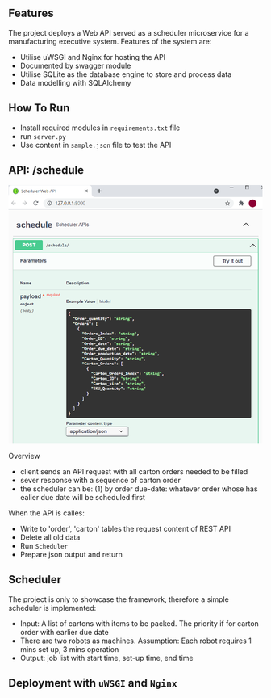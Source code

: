 ## Features
The project deploys a Web API served as a scheduler microservice for a manufacturing executive system.  Features of the system are:
- Utilise uWSGI and Nginx for hosting the API
- Documented by swagger module
- Utilise SQLite as the database engine to store and process data
- Data modelling with SQLAlchemy

## How To Run
- Install required modules in `requirements.txt` file
- run `server.py`
- Use content in `sample.json` file to test the API

## API: /schedule
![Alt text](misc\ui.PNG)

Overview
- client sends an API request with all carton orders needed to be filled
- sever response with a sequence of carton order
- the scheduler can be:
(1) by order due-date: whatever order whose has ealier due date will be scheduled first  

When the API is calles:
- Write to 'order', 'carton' tables the request content of REST API
- Delete all old data
- Run `Scheduler`
- Prepare json output and return

## Scheduler
The project is only to showcase the framework, therefore a simple scheduler is implemented:
- Input: A list of cartons with items to be packed. The priority if for carton order with earlier due date
- There are two robots as machines. Assumption: Each robot requires 1 mins set up, 3 mins operation
- Output: job list with start time, set-up time, end time

## Deployment with `uWSGI` and `Nginx`
